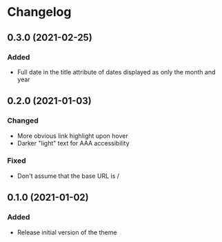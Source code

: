 # Changelog

## 0.3.0 (2021-02-25)

### Added

- Full date in the title attribute of dates displayed as only the month and year

## 0.2.0 (2021-01-03)

### Changed

- More obvious link highlight upon hover
- Darker "light" text for AAA accessibility

### Fixed

- Don't assume that the base URL is /

## 0.1.0 (2021-01-02)

### Added

- Release initial version of the theme
